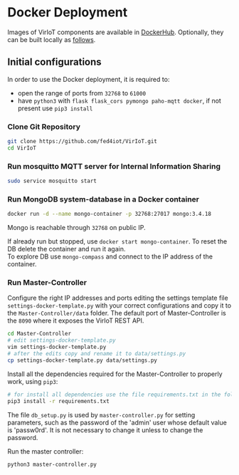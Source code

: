 # Docker Deployment  

Images of VirIoT components are available in [DockerHub](https://hub.docker.com/u/fed4iot). 
Optionally, they can be built locally as [follows](Optional%20docker%20build.md).  

## Initial configurations 
In order to use the Docker deployment, it is required to:
* open the range of ports from `32768` to `61000`  
* have `python3` with `flask flask_cors pymongo paho-mqtt docker`, if not present use `pip3 install`  

### Clone Git Repository

```bash  
git clone https://github.com/fed4iot/VirIoT.git
cd VirIoT  
```

### Run mosquitto MQTT server for Internal Information Sharing

```bash  
sudo service mosquitto start
```

### Run MongoDB system-database in a Docker container

```bash  
docker run -d --name mongo-container -p 32768:27017 mongo:3.4.18  
```  
Mongo is reachable through `32768` on public IP.

If already run but stopped, use `docker start mongo-container`.
To reset the DB delete the container and run it again.  
To explore DB use `mongo-compass` and connect to the IP address of the container.


### Run Master-Controller

Configure the right IP addresses and ports editing the settings template file `settings-docker-template.py` with your 
correct configurations and copy it to the `Master-Controller/data` folder.
The default port of Master-Controller is the `8090` where it exposes the VirIoT REST API.

```bash  
cd Master-Controller  
# edit settings-docker-template.py  
vim settings-docker-template.py  
# after the edits copy and rename it to data/settings.py  
cp settings-docker-template.py data/settings.py  
```  

Install all the dependencies required for the Master-Controller to properly work, using `pip3`:  

```bash  
# for install all dependencies use the file requirements.txt in the folder Master-Controller  
pip3 install -r requirements.txt  
```  
 
The file `db_setup.py` is used by `master-controller.py` for setting parameters, such as the password of the 'admin' 
user whose default value is 'passw0rd'. It is not necessary to change it unless to change the password.
   
Run the master controller:  

```bash  
python3 master-controller.py  
```  
  
